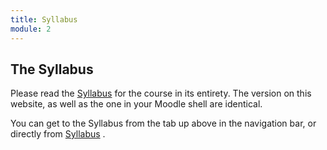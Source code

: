 ```yaml
---
title: Syllabus
module: 2
---
```


## The Syllabus


Please read the <a href="https://moodle.umt.edu/mod/resource/view.php?id=2755441&redirect=1" target="_blank">Syllabus</a> for the course in its entirety. The version on this website, as well as the one in your Moodle shell are identical.

You can get to the Syllabus from the tab up above in the navigation bar, or directly from <a href="https://moodle.umt.edu/mod/resource/view.php?id=2755441&redirect=1" target="_blank">Syllabus</a> .


